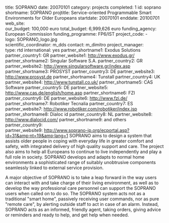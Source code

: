 title: SOPRANO
date:  20070101
category: projects
completed: 1
id: soprano
shortname: SOPRANO
projtitle: Service-oriented Programmable Smart Environments for Older Europeans
startdate: 20070101
enddate: 20100701
web_site:  
our_budget: 100,000 euro
total_budget: 6,999,626 euro
funding_agency: European Commission
funding_programme: FP6/IST
project_code:  -  
logo: SOPRANO_logo.jpg  
scientific_coordinator: m_dds
contact: m_dimitro
project_manager:  
type: rtd
international: yes
partner_shortname1: Exodus Solutions
partner_country1: GR
partner_website1: http://www.exodus.gr/
partner_shortname2: Singular Software S.A.
partner_country2: GR
partner_website2: http://www.singularsoftware.gr/index.asp
partner_shortname3: PROSYST
partner_country3: DE
partner_website3: http://www.prosyst.de
partner_shortname4: Tunstall
partner_country4: UK
partner_website4: http://www.tunstall.co.uk/
partner_shortname5: CAS Software
partner_country5: DE
partner_website5: http://www.cas.de/english/home.asp
partner_shortname6: FZI
partner_country6: DE
partner_website6: http://www.fzi.de/
partner_shortname7: Robotiker Tecnalia
partner_country7: ES
partner_website7: http://www.robotiker.com/robotiker/index.jsp
partner_shortname8: Dialoc id
partner_country8: NL
partner_website8: http://www.dialocid.com/
partner_shortname9: and others
partner_country9:  
partner_website9: http://www.soprano-ip.org/ecportal.asp?id=31&amp;nt=19&amp;lang=1
SOPRANO aims to design a system that assists older people in coping with everyday life in greater comfort and safety, with integrated delivery of high quality support and care. The project also aims to help all Europeans to continue to live independently and play a full role in society. SOPRANO develops and adapts to normal home environments a sophisticated range of suitably unobtrusive components seamlessly linked to external service provision.

A major objective of SOPRANO is to take a leap forward in the way users can interact with and take charge of their living environment, as well as to develop the way professional care personnel can support the SOPRANO users when called on to do so. The SOPRANO system acts not as a traditional "smart home", passively receiving user commands, nor as pure "remote care", by alerting outside staff to act in case of an alarm. Instead, SOPRANO acts as an informed, friendly agent, taking orders, giving advice or reminders and ready to help, and get help when needed.
